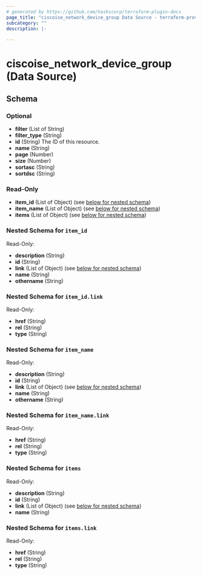 ```yaml
---
# generated by https://github.com/hashicorp/terraform-plugin-docs
page_title: "ciscoise_network_device_group Data Source - terraform-provider-ciscoise"
subcategory: ""
description: |-
  
---
```


# ciscoise_network_device_group (Data Source)





<!-- schema generated by tfplugindocs -->
## Schema

### Optional

- **filter** (List of String)
- **filter_type** (String)
- **id** (String) The ID of this resource.
- **name** (String)
- **page** (Number)
- **size** (Number)
- **sortasc** (String)
- **sortdsc** (String)

### Read-Only

- **item_id** (List of Object) (see [below for nested schema](#nestedatt--item_id))
- **item_name** (List of Object) (see [below for nested schema](#nestedatt--item_name))
- **items** (List of Object) (see [below for nested schema](#nestedatt--items))

<a id="nestedatt--item_id"></a>
### Nested Schema for `item_id`

Read-Only:

- **description** (String)
- **id** (String)
- **link** (List of Object) (see [below for nested schema](#nestedobjatt--item_id--link))
- **name** (String)
- **othername** (String)

<a id="nestedobjatt--item_id--link"></a>
### Nested Schema for `item_id.link`

Read-Only:

- **href** (String)
- **rel** (String)
- **type** (String)



<a id="nestedatt--item_name"></a>
### Nested Schema for `item_name`

Read-Only:

- **description** (String)
- **id** (String)
- **link** (List of Object) (see [below for nested schema](#nestedobjatt--item_name--link))
- **name** (String)
- **othername** (String)

<a id="nestedobjatt--item_name--link"></a>
### Nested Schema for `item_name.link`

Read-Only:

- **href** (String)
- **rel** (String)
- **type** (String)



<a id="nestedatt--items"></a>
### Nested Schema for `items`

Read-Only:

- **description** (String)
- **id** (String)
- **link** (List of Object) (see [below for nested schema](#nestedobjatt--items--link))
- **name** (String)

<a id="nestedobjatt--items--link"></a>
### Nested Schema for `items.link`

Read-Only:

- **href** (String)
- **rel** (String)
- **type** (String)


